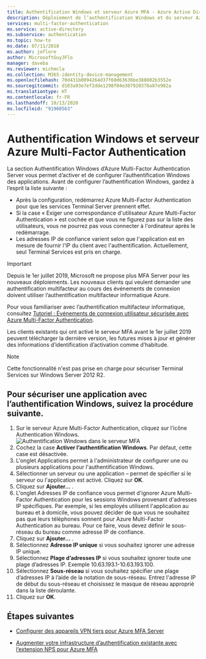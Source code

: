 ```yaml
---
title: Authentification Windows et serveur Azure MFA - Azure Active Directory
description: Déploiement de l’authentification Windows et du serveur Azure Multi-Factor Authentication.
services: multi-factor-authentication
ms.service: active-directory
ms.subservice: authentication
ms.topic: how-to
ms.date: 07/11/2018
ms.author: joflore
author: MicrosoftGuyJFlo
manager: daveba
ms.reviewer: michmcla
ms.collection: M365-identity-device-management
ms.openlocfilehash: 70d431b0094264d37f60d63636be388802b3552e
ms.sourcegitcommit: d103a93e7ef2dde1298f04e307920378a87e982a
ms.translationtype: HT
ms.contentlocale: fr-FR
ms.lasthandoff: 10/13/2020
ms.locfileid: "91968563"
---
```

# <a name="windows-authentication-and-azure-multi-factor-authentication-server"></a>Authentification Windows et serveur Azure Multi-Factor Authentication

La section Authentification Windows d’Azure Multi-Factor Authentication Server vous permet d’activer et de configurer l’authentification Windows des applications. Avant de configurer l’authentification Windows, gardez à l’esprit la liste suivante :

* Après la configuration, redémarrez Azure Multi-Factor Authentication pour que les services Terminal Server prennent effet.
* Si la case « Exiger une correspondance d'utilisateur Azure Multi-Factor Authentication » est cochée et que vous ne figurez pas sur la liste des utilisateurs, vous ne pourrez pas vous connecter à l'ordinateur après le redémarrage.
* Les adresses IP de confiance varient selon que l'application est en mesure de fournir l'IP du client avec l'authentification. Actuellement, seul Terminal Services est pris en charge.  

> [!IMPORTANT]
> Depuis le 1er juillet 2019, Microsoft ne propose plus MFA Server pour les nouveaux déploiements. Les nouveaux clients qui veulent demander une authentification multifacteur au cours des événements de connexion doivent utiliser l’authentification multifacteur informatique Azure.
>
> Pour vous familiariser avec l’authentification multifacteur informatique, consultez [Tutoriel : Événements de connexion utilisateur sécurisée avec Azure Multi-Factor Authentication](tutorial-enable-azure-mfa.md).
>
> Les clients existants qui ont activé le serveur MFA avant le 1er juillet 2019 peuvent télécharger la dernière version, les futures mises à jour et générer des informations d’identification d’activation comme d’habitude.

> [!NOTE]
> Cette fonctionnalité n'est pas prise en charge pour sécuriser Terminal Services sur Windows Server 2012 R2.

## <a name="to-secure-an-application-with-windows-authentication-use-the-following-procedure"></a>Pour sécuriser une application avec l’authentification Windows, suivez la procédure suivante.

1. Sur le serveur Azure Multi-Factor Authentication, cliquez sur l’icône Authentication Windows.
   ![Authentification Windows dans le serveur MFA](./media/howto-mfaserver-windows/windowsauth.png)
2. Cochez la case **Activer l’authentification Windows**. Par défaut, cette case est désactivée.
3. L'onglet Applications permet à l'administrateur de configurer une ou plusieurs applications pour l'authentification Windows.
4. Sélectionner un serveur ou une application – permet de spécifier si le serveur ou l'application est activé. Cliquez sur **OK**.
5. Cliquez sur **Ajouter…** .
6. L'onglet Adresses IP de confiance vous permet d'ignorer Azure Multi-Factor Authentication pour les sessions Windows provenant d'adresses IP spécifiques. Par exemple, si les employés utilisent l'application au bureau et à domicile, vous pouvez décider de que vous ne souhaitez pas que leurs téléphones sonnent pour Azure Multi-Factor Authentication au bureau. Pour ce faire, vous devez définir le sous-réseau du bureau comme adresse IP de confiance.
7. Cliquez sur **Ajouter…** .
8. Sélectionnez **Adresse IP unique** si vous souhaitez ignorer une adresse IP unique.
9. Sélectionnez **Plage d’adresses IP** si vous souhaitez ignorer toute une plage d’adresses IP. Exemple 10.63.193.1-10.63.193.100.
10. Sélectionnez **Sous-réseau** si vous souhaitez spécifier une plage d’adresses IP à l’aide de la notation de sous-réseau. Entrez l'adresse IP de début du sous-réseau et choisissez le masque de réseau approprié dans la liste déroulante.
11. Cliquez sur **OK**.

## <a name="next-steps"></a>Étapes suivantes

- [Configurer des appareils VPN tiers pour Azure MFA Server](howto-mfaserver-nps-vpn.md)

- [Augmenter votre infrastructure d’authentification existante avec l’extension NPS pour Azure MFA](howto-mfa-nps-extension.md)
